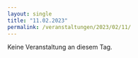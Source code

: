 ```yaml
---
layout: single
title: "11.02.2023"
permalink: /veranstaltungen/2023/02/11/
---
```


Keine Veranstaltung an diesem Tag.
